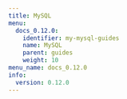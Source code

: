 ```yaml
---
title: MySQL
menu:
  docs_0.12.0:
    identifier: my-mysql-guides
    name: MySQL
    parent: guides
    weight: 10
menu_name: docs_0.12.0
info:
  version: 0.12.0
---
```


